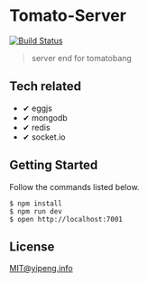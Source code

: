 # Tomato-Server
[![Build Status](https://www.travis-ci.org/tomatobang/tomato-server.svg?branch=master)](https://www.travis-ci.org/tomatobang/tomato-server)
> server end for tomatobang 

## Tech related
* ✔︎ eggjs
* ✔︎ mongodb 
* ✔︎ redis
* ✔︎ socket.io 

## Getting Started

Follow the commands listed below.
```
$ npm install
$ npm run dev
$ open http://localhost:7001
```

## License
MIT@yipeng.info
